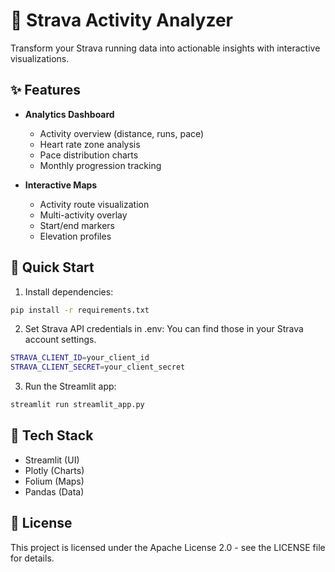 # 🏃 Strava Activity Analyzer

Transform your Strava running data into actionable insights with interactive visualizations.

## ✨ Features

- **Analytics Dashboard**
  - Activity overview (distance, runs, pace)
  - Heart rate zone analysis
  - Pace distribution charts
  - Monthly progression tracking

- **Interactive Maps**
  - Activity route visualization
  - Multi-activity overlay
  - Start/end markers
  - Elevation profiles

## 🚀 Quick Start

1. Install dependencies:
```bash
pip install -r requirements.txt
```
2. Set Strava API credentials in .env:
You can find those in your Strava account settings.

```bash
STRAVA_CLIENT_ID=your_client_id
STRAVA_CLIENT_SECRET=your_client_secret
```
3. Run the Streamlit app:
```bash
streamlit run streamlit_app.py
```
## 🔧 Tech Stack 
- Streamlit (UI)
- Plotly (Charts)
- Folium (Maps)
- Pandas (Data)

## 📝 License  
This project is licensed under the Apache License 2.0 - see the LICENSE file for details.